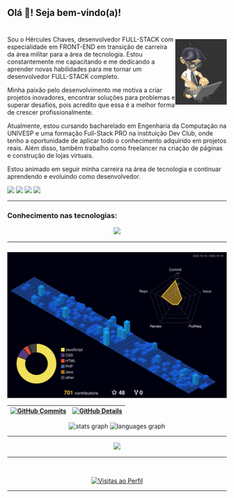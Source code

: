 <h2 align="left">Olá 👋! Seja bem-vindo(a)!</h2>


 <img align="right" style="margin-top: 30px; opacity: 0.8" height="150" src="./icon/avatarCode.gif"  />

###

<p>
<br>
Sou o Hércules Chaves, desenvolvedor FULL-STACK com especialidade em FRONT-END em transição de carreira da área militar para a área de tecnologia. Estou constantemente me capacitando e me dedicando a aprender novas habilidades para me tornar um desenvolvedor FULL-STACK completo.
<br>

Minha paixão pelo desenvolvimento me motiva a criar projetos inovadores, encontrar soluções para problemas e superar desafios, pois acredito que essa é a melhor forma de crescer profissionalmente.

Atualmente, estou cursando bacharelado em Engenharia da Computação na UNIVESP e uma formação Full-Stack PRO na instituição Dev Club, onde tenho a oportunidade de aplicar todo o conhecimento adquirido em projetos reais. Além disso, também trabalho como freelancer na criação de páginas e construção de lojas virtuais.

Estou animado em seguir minha carreira na área de tecnologia e continuar aprendendo e evoluindo como desenvolvedor.
<div> 
  <a href="https://instagram.com/hercules_c_andrade" target="_blank"><img src="https://img.shields.io/badge/-Instagram-%23E4405F?style=for-the-badge&logo=instagram&logoColor=white" target="_blank"></a>
  <a href = "mailto:hercules.chaves.andrade@gmail.com"><img src="https://img.shields.io/badge/-Gmail-%23333?style=for-the-badge&logo=gmail&logoColor=red" target="_blank"></a>
  <a href="https://www.linkedin.com/in/hercules-chaves-andrade/" target="_blank"><img src="https://img.shields.io/badge/-LinkedIn-%230077B5?style=for-the-badge&logo=linkedin&logoColor=white" target="_blank"></a> 
   <a href="https://api.whatsapp.com/send?phone=5511958457590" target="_blank"><img src="https://img.shields.io/badge/-WhatsApp-%25d366?style=for-the-badge&logo=WhatsApp&logoColor=black" target="_blank"></a> 
</div>
</p>
<hr>
<h3>Conhecimento nas tecnologias:</h3>
  <div align="center" >
<a href="https://skillicons.dev"   >
  <img src="https://skillicons.dev/icons?i=git,vscode,javascript,css,html,react,nodejs,java,express,docker,figma,github,materialui,linux,styledcomponents,vercel,vite,bootstrap,maven,sequelize,spring,netlify,mongodb,postgres,discord,linkedin,instagram"/>
</a>
</div>
  <hr>

  ###

  ![Status](./profile-3d-contrib/profile-night-view.svg)
  
 | [![GitHub Commits](http://github-profile-summary-cards.vercel.app/api/cards/productive-time?username=hercules1997&theme=radical&utcOffset=-3)](https://github.com/vn7n24fzkq/github-profile-summary-cards) | [![GitHub Details](http://github-profile-summary-cards.vercel.app/api/cards/profile-details?username=hercules1997&theme=radical)](https://github.com/vn7n24fzkq/github-profile-summary-cards) |  
 | ----------- | ----------- |
  </div>
<div align="center">
  <img src="https://github-readme-stats.vercel.app/api?username=hercules1997&hide_title=false&hide_rank=false&show_icons=true&include_all_commits=false&count_private=true&disable_animations=false&theme=radical&locale=en&hide_border=false" height="150" alt="stats graph"  />
  <img src="https://github-readme-stats.vercel.app/api/top-langs?username=hercules1997&locale=en&hide_title=false&layout=compact&card_width=320&langs_count=5&theme=radical&hide_border=false" height="150" alt="languages graph"  />
</div>
  <hr>
   <div align="center" >
     <img src="https://github-profile-trophy.vercel.app/?username=hercules1997&row=1&column=6&theme=radical&margin-w=15&margin-h=15"/>
  </div>

  <hr>

  <div align="center" >
  <br>

  [![Visitas ao Perfil](https://img.shields.io/github/followers/hercules1997?label=Visitas&style=social)](https://github.com/hercules1997)
  </div>

  <hr>
